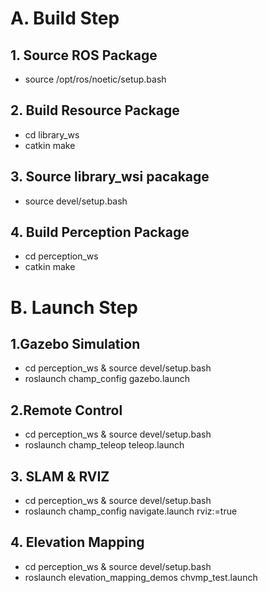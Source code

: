 
# A. Build Step
## 1. Source ROS Package
- source /opt/ros/noetic/setup.bash

## 2. Build Resource Package 
- cd library_ws
- catkin make

## 3. Source library_wsi pacakage
- source devel/setup.bash

## 4. Build Perception Package
- cd perception_ws
- catkin make


# B. Launch Step 
## 1.Gazebo Simulation
- cd perception_ws & source devel/setup.bash
- roslaunch champ_config gazebo.launch

## 2.Remote Control
- cd perception_ws & source devel/setup.bash
- roslaunch champ_teleop teleop.launch

## 3. SLAM & RVIZ
- cd perception_ws & source devel/setup.bash
- roslaunch champ_config navigate.launch rviz:=true

## 4. Elevation Mapping 
- cd perception_ws & source devel/setup.bash
- roslaunch elevation_mapping_demos chvmp_test.launch  


